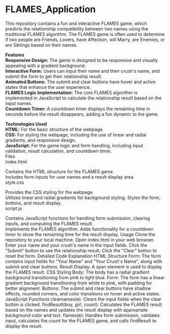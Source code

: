 # FLAMES_Application
This repository contains a fun and interactive FLAMES game, which predicts the relationship compatibility between two names using the traditional FLAMES algorithm. The FLAMES game is often used to determine if two people are Friends, Lovers, have Affection, will Marry, are Enemies, or are Siblings based on their names.

__Features__  
__Responsive Design:__ The game is designed to be responsive and visually appealing with a gradient background.  
__Interactive Form:__ Users can input their name and their crush's name, and submit the form to get their relationship result.  
__Animated Buttons:__ The submit and clear buttons have hover and active states that enhance the user experience.  
__FLAMES Logic Implementation:__ The core FLAMES algorithm is implemented in JavaScript to calculate the relationship result based on the input names.  
__Countdown Timer:__ A countdown timer displays the remaining time in seconds before the result disappears, adding a fun dynamic to the game.  

__Technologies Used__    
__HTML:__ For the basic structure of the webpage.  
__CSS:__ For styling the webpage, including the use of linear and radial gradients, and responsive design.  
__JavaScript:__ For the game logic and form handling, including input validation, result calculation, and countdown timer.  
Files  
index.html  

Contains the HTML structure for the FLAMES game.  
Includes form inputs for user names and a result display area.  
style.css  

Provides the CSS styling for the webpage.  
Utilizes linear and radial gradients for background styling.
Styles the form, buttons, and result display.  
script.js  

Contains JavaScript functions for handling form submission, clearing inputs, and computing the FLAMES result.  
Implements the FLAMES algorithm.
Adds functionality for a countdown timer to show the remaining time for the result display.
Usage
Clone the repository to your local machine.
Open index.html in your web browser.
Enter your name and your crush's name in the input fields.
Click the "Submit" button to see the relationship result.
Click the "Clear" button to reset the form.
Detailed Code Explanation
HTML Structure
Form: The form contains input fields for "Your Name" and "Your Crush's Name", along with submit and clear buttons.
Result Display: A span element is used to display the FLAMES result.
CSS Styling
Body: The body has a radial gradient background transitioning from pink to light blue.
Form: The form has a linear gradient background transitioning from white to pink, with padding for better alignment.
Buttons: The submit and clear buttons have shadow effects, rounded corners, and color transitions on hover and active states.
JavaScript Functions
clearnames(e): Clears the input fields when the clear button is clicked.
findResult(boy, girl, count): Calculates the FLAMES result based on the names and updates the result display with appropriate background color and text.
flames(e): Handles form submission, validates input, calculates the count for the FLAMES game, and calls findResult to display the result.

